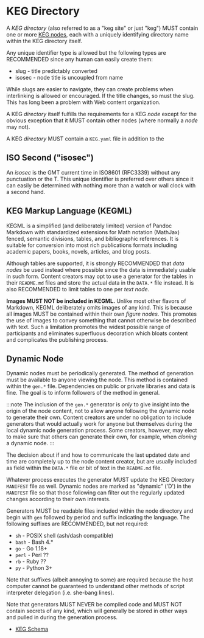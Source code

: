 # KEG Directory

A *KEG directory* (also referred to as a "keg site" or just "keg") MUST
contain one or more [KEG nodes](/keg-node), each with a uniquely
identifying directory name within the KEG directory itself.

Any unique identifier type is allowed but the following types are
RECOMMENDED since any human can easily create them:

* slug - title predictably converted
* isosec - node title is uncoupled from name

While slugs are easier to navigate, they can create problems when
interlinking is allowed or encouraged. If the title changes, so must the
slug. This has long been a problem with Web content organization.

A KEG *directory* itself fulfills the requirements for a KEG *node*
except for the obvious exception that it MUST contain other nodes (where
normally a *node* may not).

A KEG *directory* MUST contain a `KEG.yaml` file in addition to the 

## ISO Second ("isosec")

An *isosec* is the GMT current time in ISO8601 (RFC3339) without any
punctuation or the T. This unique identifier is preferred over others
since it can easily be determined with nothing more than a watch or wall
clock with a second hand.

## KEG Markup Language (KEGML)

KEGML is a simplified (and deliberately limited) version of Pandoc
Markdown with standardized extensions for Math notation (MathJax)
fenced, semantic divisions, tables, and bibliographic references. It is
suitable for conversion into most rich publications formats including
academic papers, books, novels, articles, and blog posts.

Although tables are supported, it is strongly RECOMMENDED that *data
nodes* be used instead where possible since the data is immediately
usable in such form. Content creators may opt to use a generator for the
tables in their `README.md` files and store the actual data in the
`DATA.*` file instead. It is also RECOMMENDED to limit tables to one per
*text node*.

**Images MUST NOT be included in KEGML.** Unlike most other flavors
of Markdown, KEGML deliberately omits images of any kind. This is
because all images MUST be contained within their own *figure nodes*.
This promotes the use of images to convey something that cannot
otherwise be described with text. Such a limitation promotes the widest
possible range of participants and eliminates superfluous decoration
which bloats content and complicates the publishing process.

## Dynamic Node

Dynamic nodes must be periodically generated. The method of generation
must be available to anyone viewing the node. This method is contained
within the `gen.*` file. Dependencies on public or private libraries and
data is fine. The goal is to inform followers of the method in general.

:::note
The inclusion of the `gen.*` generator is *only* to give insight
into the origin of the node content, not to allow anyone following the
dynamic node to generate their own. Content creators are under no
obligation to include generators that would actually work for anyone
but themselves during the local dynamic node generation process. Some
creators, however, may elect to make sure that others can generate
their own, for example, when *cloning* a dynamic node.
:::

The decision about if and how to communicate the last updated date and
time are completely up to the node content creator, but are usually
included as field within the `DATA.*` file or bit of text in the
`README.md` file.

Whatever process executes the generator MUST update the KEG Directory
`MANIFEST` file as well. Dynamic nodes are marked as "dynamic" ('D')  in
the `MANIFEST` file so that those following can filter out the regularly
updated changes according to their own interests.

Generators MUST be readable files included within the node directory and
begin with `gen` followed by period and suffix indicating the language.
The following suffixes are RECOMMENDED, but not required:

* `sh` - POSIX shell (ash/dash compatible)
* `bash` - Bash 4.*
* `go` - Go 1.18+
* `perl` - Perl ??
* `rb` - Ruby ??
* `py` - Python 3+

Note that suffixes (albeit annoying to some) are required because the
host computer cannot be guaranteed to understand other methods of script
interpreter delegation (i.e. she-bang lines).

Note that generators MUST NEVER be compiled code and MUST NOT contain
secrets of any kind, which will generally be stored in other ways and
pulled in during the generation process.

* [KEG Schema](/schema-keg)
